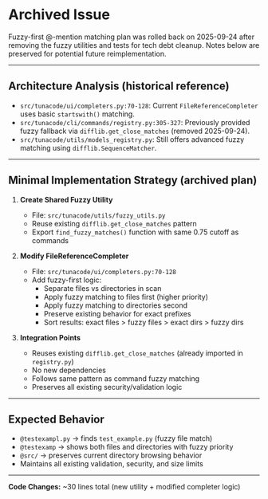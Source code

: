 # Archived Issue

Fuzzy-first @-mention matching plan was rolled back on 2025-09-24 after removing the fuzzy utilities and tests for tech debt cleanup. Notes below are preserved for potential future reimplementation.

---

## Architecture Analysis (historical reference)

- `src/tunacode/ui/completers.py:70-128`: Current `FileReferenceCompleter` uses basic `startswith()` matching.
- `src/tunacode/cli/commands/registry.py:305-327`: Previously provided fuzzy fallback via `difflib.get_close_matches` (removed 2025-09-24).
- `src/tunacode/utils/models_registry.py`: Still offers advanced fuzzy matching using `difflib.SequenceMatcher`.

---

## Minimal Implementation Strategy (archived plan)

1. **Create Shared Fuzzy Utility**
   - File: `src/tunacode/utils/fuzzy_utils.py`
   - Reuse existing `difflib.get_close_matches` pattern
   - Export `find_fuzzy_matches()` function with same 0.75 cutoff as commands

2. **Modify FileReferenceCompleter**
   - File: `src/tunacode/ui/completers.py:70-128`
   - Add fuzzy-first logic:
     - Separate files vs directories in scan
     - Apply fuzzy matching to files first (higher priority)
     - Apply fuzzy matching to directories second
     - Preserve existing behavior for exact prefixes
     - Sort results: exact files > fuzzy files > exact dirs > fuzzy dirs

3. **Integration Points**
   - Reuses existing `difflib.get_close_matches` (already imported in `registry.py`)
   - No new dependencies
   - Follows same pattern as command fuzzy matching
   - Preserves all existing security/validation logic

---

## Expected Behavior

- `@testexampl.py` → finds `test_example.py` (fuzzy file match)
- `@testexamp` → shows both files and directories with fuzzy priority
- `@src/` → preserves current directory browsing behavior
- Maintains all existing validation, security, and size limits

---

**Code Changes:** ~30 lines total (new utility + modified completer logic)
